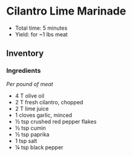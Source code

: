 # Cilantro Lime Marinade

- Total time: 5 minutes
- Yield: for ~1 lbs meat

## Inventory

### Ingredients

_Per pound of meat_

- 4 T olive oil
- 2 T fresh cilantro, chopped
- 2 T lime juice
- 1 cloves garlic, minced
- ½ tsp crushed red pepper flakes
- ½ tsp cumin
- ½ tsp paprika
- 1 tsp salt
- ¼ tsp black pepper
